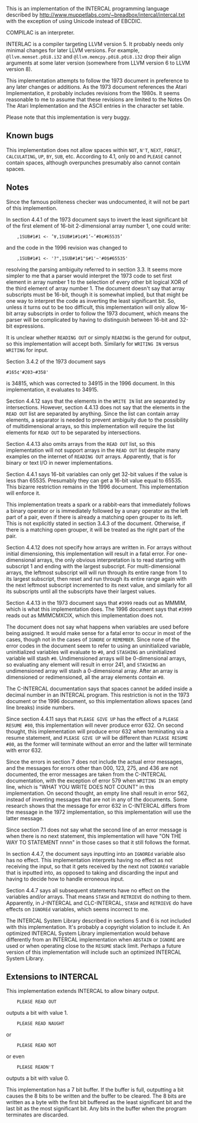 This is an implementation of the INTERCAL programming language
described by  http://www.muppetlabs.com/~breadbox/intercal/intercal.txt
with the exception of using Unicode instead of EBCDIC.

COMPILAC is an interpreter.

INTERLAC is a compiler targeting LLVM version 5.  It probably needs
only minimal changes for later LLVM versions.  For example,
`@llvm.memset.p0i8.i32` and `@llvm.memcpy.p0i8.p0i8.i32` drop their align
arguments at some later version (somewhere from LLVM version 6 to LLVM
version 8).

This implementation attempts to follow the 1973 document in
preference to any later changes or additions.  As the 1973 document
references the Atari Implementation, it probably includes revisions
from the 1980s.  It seems reasonable to me to assume that these
revisions are limited to the Notes On The Atari Implementation and
the ASCII entries in the character set table.

Please note that this implementation is very buggy.

Known bugs
----------
This implementation does not allow spaces within `NOT`, `N'T`, `NEXT`,
`FORGET`, `CALCULATING`, `UP`, `BY`, `SUB`, etc.  According to 4.1, only
`DO` and `PLEASE` cannot contain spaces, although overpunches presumably
also cannot contain spaces.

Notes
-----
Since the famous politeness checker was undocumented, it will not be
part of this implemention.

In section 4.4.1 of the 1973 document says
  to invert the least significant bit of the first element of 16-bit
  2-dimensional array number 1, one could write:
```
    ,1SUB#1#1 <- ’∀,1SUB#1#1¢#1’~’#0¢#65535’
```
and the code in the 1996 revision was changed to
```
    ,1SUB#1#1 <- '?",1SUB#1#1"$#1'~'#0$#65535'
```
resolving the parsing ambiguity referred to in section 3.3.  It seems
more simpler to me that a parser would interpret the 1973 code to set
first element in array number 1 to the selection of every other bit
logical XOR of the third element of array number 1.  The document doesn't
say that array subscripts must be 16-bit, though it is somewhat implied,
but that might be one way to interpret the code as inverting the least
significant bit.  So, unless it turns out to be too difficult, this
implementation will only allow 16-bit array subscripts in order to follow
the 1973 document, which means the parser will be complicated by having
to distinguish between 16-bit and 32-bit expressions.

It is unclear whether `READING OUT` or simply `READING` is the gerund for
output, so this implementation will accept both.  Similarly for
`WRITING IN` versus `WRITING` for input.

Section 3.4.2 of the 1973 document says
```
#165¢'#203~#358'
```
is 34815, which was corrected to 34915 in the 1996 document.  In this
implementation, it evaluates to 34915.

Section 4.4.12 says that the elements in the `WRITE IN` list are separated
by intersections.  However, section 4.4.13 does not say that the elements
in the `READ OUT` list are separated by anything.  Since the list can
contain array elements, a separator is needed to prevent ambiguity
due to the possibility of multidimensional arrays, so this implementation
will require the list elements for `READ OUT` to be separated by
intersections.

Section 4.4.13 also omits arrays from the `READ OUT` list, so this
implementation will not support arrays in the `READ OUT` list despite many
examples on the internet of `READING OUT` arrays.  Apparently, that is
for binary or text I/O in newer implementations.

Section 4.4.1 says 16-bit variables can only get 32-bit values if the
value is less than 65535.  Presumably they can get a 16-bit value equal
to 65535.  This bizarre restriction remains in the 1996 document.  This
implementation will enforce it.

This implementation treats a spark or a rabbit-ears that immediately
follows a binary operator or is immediately followed by a unary operator
as the left part of a pair, even if there is already a matching open
grouper to its left.  This is not explicitly stated in section 3.4.3 of
the document.  Otherwise, if there is a matching open grouper, it will be
treated as the right part of the pair.

Section 4.4.12 does not specify how arrays are written in.  For
arrays without initial dimensioning, this implementation will result in
a fatal error.  For one-dimensional arrays, the only obvious
interpretation is to read starting with subscript 1 and ending with the
largest subscript.  For multi-dimensional arrays, the leftmost subscript
will will run through its entire range from 1 to its largest subscript,
then reset and run through its entire range again with the next leftmost
subscript incremented to its next value, and similarly for all its
subscripts until all the subscripts have their largest values.

Section 4.4.13 in the 1973 document says that `#3999` reads out as MMMIM,
which is what this implementation does.  The 1996 document says that
`#3999` reads out as MMMCMXCIX, which this implementation does not.

The document does not say what happens when variables are used before
being assigned.  It would make sense for a fatal error to occur in
most of the cases, though not in the cases of `IGNORE` or `REMEMBER`.
Since none of the error codes in the document seem to refer to using an
uninitialized variable, uninitialized variables will evaluate to `#0`,
and `STASHING` an uninitialized variable will stash `#0`.  Undimensioned
arrays will be 0-dimensional arrays, so evaluating any element will result
in error 241, and `STASHING` an undimensioned array will stash a
0-dimensional array.  After an array is dimensioned or redimensioned, all
the array elements contain `#0`.

The C-INTERCAL documentation says that spaces cannot be added inside a
decimal number in an INTERCAL program.  This restriction is not in the
1973 document or the 1996 document, so this implementation allows spaces
(and line breaks) inside numbers.

Since section 4.4.11 says that `PLEASE GIVE UP` has the effect of a `PLEASE
RESUME #80`, this implementation will never produce error 632.  On second
thought, this implementation will produce error 632 when terminating via
a resume statement, and `PLEASE GIVE UP` will be different than `PLEASE
RESUME #80`, as the former will terminate without an error and the latter
will terminate with error 632.

Since the errors in section 7 does not include the actual error messages,
and the messages for errors other than 000, 123, 275, and 436 are not
documented, the error messages are taken from the C-INTERCAL documentation,
with the exception of error 579 when `WRITING IN` an empty line, which is
"WHAT YOU WRITE DOES NOT COUNT" in this implementation.  On second
thought, an empty line shall result in error 562, instead of inventing
messages that are not in any of the documents.  Some research shows that
the message for error 632 in C-INTERCAL differs from the message in the
1972 implementation, so this implementation will use the latter message.

Since section 7.1 does not say what the second line of an error message is
when there is no next statement, this implementation will have "ON THE
WAY TO STATEMENT nnnn" in those cases so that it still follows the format.

In section 4.4.7, the document says inputting into an `IGNOREd` variable
also has no effect.  This implementation interprets having no effect as
not receiving the input, so that it gets received by the next not `IGNOREd`
variable that is inputted into, as opposed to taking and discarding the
input and having to decide how to handle erroneous input.

Section 4.4.7 says all subsequent statements have no effect on the
variables and/or arrays.  That means `STASH` and `RETRIEVE` do nothing to
them.  Apparently, in J-INTERCAL and CLC-INTERCAL, `STASH` and `RETRIEVE` do
have effects on `IGNOREd` variables, which seems incorrect to me.

The INTERCAL System Library described in sections 5 and 6 is not
included with this implementation.  It's probably a copyright violation
to include it.  An optimized INTERCAL System Library implementation
would behave differently from an INTERCAL implementation when `ABSTAIN` or
`IGNORE` are used or when operating close to the `RESUME` stack limit.
Perhaps a future version of this implementation will include such an
optimized INTERCAL System Library.

Extensions to INTERCAL
----------------------
This implementation extends INTERCAL to allow binary output.

```
    PLEASE READ OUT
```
outputs a bit with value 1.

```
    PLEASE READ NAUGHT
```
or
```
    PLEASE READ NOT
```
or even
```
    PLEASE READN'T
```
outputs a bit with value 0.

This implementation has a 7 bit buffer.  If the buffer is full, outputting
a bit causes the 8 bits to be written and the buffer to be cleared.  The
8 bits are written as a byte with the first bit buffered as the least
significant bit and the last bit as the most significant bit.  Any bits in
the buffer when the program terminates are discarded.
